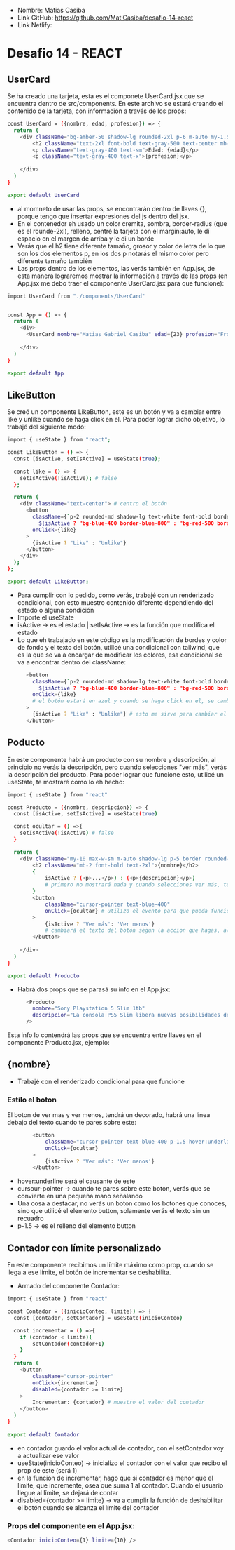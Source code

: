 * Nombre: Matias Casiba
* Link GitHub: https://github.com/MatiCasiba/desafio-14-react
* Link Netlify:

# Desafio 14 - REACT

## UserCard
Se ha creado una tarjeta, esta es el componete UserCard.jsx que se encuentra dentro de src/components. En este archivo se estará creando el contenido de la tarjeta, con información a través de los props:

```sh
const UserCard = ({nombre, edad, profesion}) => {
  return (
    <div className="bg-amber-50 shadow-lg rounded-2xl p-6 m-auto my-1.5 max-w-sm border border-gray-200">
        <h2 className="text-2xl font-bold text-gray-500 text-center mb-3.5">{nombre}</h2>
        <p className="text-gray-400 text-sm">Edad: {edad}</p>
        <p className="text-gray-400 text-x">{profesion}</p>
        
    </div>
  )
}

export default UserCard
```
* al momneto de usar las props, se encontrarán dentro de llaves {}, porque tengo que insertar expresiones del js dentro del jsx. 
* En el contenedor eh usado un color cremita, sombra, border-radius (que es el rounde-2xl), relleno, centré la tarjeta con el margin:auto, le dí espacio en el margen de arriba y le di un borde
* Verás que el h2 tiene diferente tamaño, grosor y color de letra de lo que son los dos elementos p, en los dos p notarás el mismo color pero diferente tamaño también
* Las props dentro de los elementos, las verás también en App.jsx, de esta manera lograremos mostrar la información a través de las props (en App.jsx me debo traer el componente UserCard.jsx para que funcione):
```sh
import UserCard from "./components/UserCard"


const App = () => {
  return (
    <div>
      <UserCard nombre="Matias Gabriel Casiba" edad={23} profesion="Fron End Developer" />
      
    </div>
  )
}

export default App

```

## LikeButton
Se creó un componente LikeButton, este es un botón y va a cambiar entre like y unlike cuando se haga click en el. Para poder lograr dicho objetivo, lo trabajé del siguiente modo:
```sh
import { useState } from "react";

const LikeButton = () => {
  const [isActive, setIsActive] = useState(true);

  const like = () => {
    setIsActive(!isActive); # false
  };

  return (
    <div className="text-center"> # centro el botón
      <button
        className={`p-2 rounded-md shadow-lg text-white font-bold border cursor-pointer 
          ${isActive ? "bg-blue-400 border-blue-800" : "bg-red-500 border-red-800"}`}
        onClick={like}
      >
        {isActive ? "Like" : "Unlike"}
      </button>
    </div>
  );
};

export default LikeButton;
```
* Para cumplir con lo pedido, como verás, trabajé con un renderizado condicional, con esto muestro contenido diferente dependiendo del estado o alguna condición
* Importe el useState
* isActive -> es el estado | setIsActive -> es la función que modifica el estado
* Lo que eh trabajado en este código es la modificación de bordes y color de fondo y el texto del botón, utilicé una condicional con tailwind, que es la que se va a encargar de modificar los colores, esa condicional se va a encontrar dentro del className:
```sh
      <button
        className={`p-2 rounded-md shadow-lg text-white font-bold border cursor-pointer
          ${isActive ? "bg-blue-400 border-blue-800" : "bg-red-500 border-red-800"}`}
        onClick={like}
        # el botón estará en azul y cuando se haga click en el, se cambiará al color rojo
      >
        {isActive ? "Like" : "Unlike"} # esto me sirve para cambiar el texto, si se encuentra en like, cuando se seleccione el boton, pasará a decir "Unlike"
      </button>
```

## Poducto
En este componente habrá un producto con su nombre y descripción, al principio no verás la descripción, pero cuando selecciones "ver más", verás la descripción del producto. Para poder lograr que funcione esto, utilicé un useState, te mostraré como lo eh hecho:
```sh
import { useState } from "react"

const Producto = ({nombre, descripcion}) => {
  const [isActive, setIsActive] = useState(true)

  const ocultar = () =>{
    setIsActive(!isActive) # false
  }

  return (
    <div className="my-10 max-w-sm m-auto shadow-lg p-5 border rounded-2xl">
        <h2 className="mb-2 font-bold text-2xl">{nombre}</h2>
        {
            isActive ? (<p>...</p>) : (<p>{descripcion}</p>)
            # primero no mostrará nada y cuando selecciones ver más, te mostrará la descripcion
        }
        <button
            className="cursor-pointer text-blue-400" 
            onClick={ocultar} # utilizo el evento para que pueda funcionar el ocultamiento de la descripción
        >
            {isActive ? 'Ver más': 'Ver menos'}
            # cambiará el texto del botón segun la accion que hagas, al inicio mostrará ver mas, pero cuando hagas click en el, se pondrá "ver menos"
        </button>
        
    </div>
  )
}

export default Producto
```
* Habrá dos props que se parasá su info en el App.jsx:
```sh
      <Producto 
        nombre="Sony Playstation 5 Slim 1tb" 
        descripcion="La consola PS5 Slim libera nuevas posibilidades de juego. Experimenta una carga ultrarrápida con un SSD de velocidad ultra alta, una inmersión más profunda con soporte para retroalimentación háptica, disparadores adaptativos y audio 3D.2" 
      />
```
Esta info lo contendrá las props que se encuentra entre llaves en el componente Producto.jsx, ejemplo: <h2>{nombre}</h2>
* Trabajé con el renderizado condicional para que funcione

### Estilo el boton
El boton de ver mas y ver menos, tendrá un decorado, habrá una linea debajo del texto cuando te pares sobre este:
```sh
        <button
            className="cursor-pointer text-blue-400 p-1.5 hover:underline" 
            onClick={ocultar}
        >
            {isActive ? 'Ver más': 'Ver menos'} 
        </button>
```
* hover:underline será el causante de este
* cursour-pointer -> cuando te pares sobre este boton, verás que se convierte en una pequeña mano señalando
* Una cosa a destacar, no verás un boton como los botones que conoces, sino que utilicé el elemento button, solamente verás el texto sin un recuadro
* p-1.5 -> es el relleno del elemento button

## Contador con límite personalizado
En este componente recibimos un límite máximo como prop, cuando se llega a ese límite, el botón de incrementar se deshabilita.
* Armado del componente Contador:
```sh
import { useState } from "react"

const Contador = ({inicioConteo, limite}) => {
  const [contador, setContador] = useState(inicioConteo)

  const incrementar = () =>{
    if (contador < limite){
        setContador(contador+1)
    }
  }  
  return (
    <button 
        className="cursor-pointer" 
        onClick={incrementar}
        disabled={contador >= limite}
    >
        Incrementar: {contador} # muestro el valor del contador
    </button>
  )
}

export default Contador
```
* en contador guardo el valor actual de contador, con el setContador voy a actualizar ese valor
* useState(inicioConteo) -> inicializo el contador con el valor que recibo el prop de este (será 1)
* en la función de incrementar, hago que si contador es menor que el limite, que incremente, osea que suma 1 al contador. Cuando el usuario llegue al límite, se dejará de contar
* disabled={contador >= limite} -> va a cumplir la función de deshabilitar el botón cuando se alcanza el límite del contador

### Props del componente en el App.jsx:
```sh
<Contador inicioConteo={1} limite={10} />
```